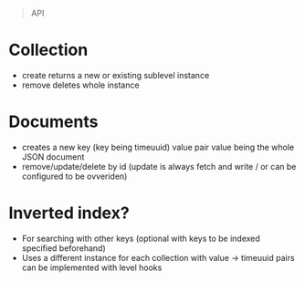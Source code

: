 > API
  # Collection
  - create returns a new or existing sublevel instance
  - remove deletes whole instance
  # Documents
  - creates a new key (key being timeuuid) value pair value being the whole JSON document
  - remove/update/delete by id (update is always fetch and write / or can be configured to be ovveriden)
  # Inverted index?
  - For searching with other keys (optional with keys to be indexed specified beforehand)
  - Uses a different instance for each collection with value -> timeuuid pairs can be implemented with level hooks
